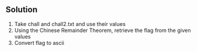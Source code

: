 ## Solution
1. Take chall and chall2.txt and use their values
2. Using the Chinese Remainder Theorem, retrieve the flag from the given values
3. Convert flag to ascii
